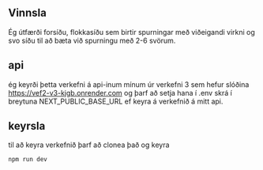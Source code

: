 ## Vinnsla

Ég útfærði forsíðu, flokkasíðu sem birtir spurningar með viðeigandi virkni og svo síðu til að bæta við spurningu með 2-6 svörum. 

## api

ég keyrði þetta verkefni á api-inum mínum úr verkefni 3 sem hefur slóðina https://vef2-v3-kjgb.onrender.com og þarf að setja hana í .env skrá í breytuna NEXT_PUBLIC_BASE_URL ef keyra á verkefnið á mitt api. 

## keyrsla

til að keyra verkefnið þarf að clonea það og keyra 

```
npm run dev
```
